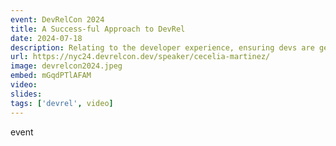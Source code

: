```yaml
---
event: DevRelCon 2024
title: A Success-ful Approach to DevRel
date: 2024-07-18
description: Relating to the developer experience, ensuring devs are getting value from your product, and routing critical feedback to the right teams can all describe functions of a Developer Relations program. But, these are all also important to Customer Success teams. While metrics and methods may be different, there are many similarities between DevRel and Success teams in terms of the problems they work to solve. However, these teams don’t always work well together, sometimes duplicating efforts or missing out on cross-functional opportunities. Based on my five years of experience in both Customer Success and DevRel at devtools companies, this talk will highlight some of the overlapping strategies, what DevRel can learn from Success, and how both teams can better collaborate to achieve their mutual goals.
url: https://nyc24.devrelcon.dev/speaker/cecelia-martinez/
image: devrelcon2024.jpeg
embed: mGqdPTlAFAM
video: 
slides: 
tags: ['devrel', video]
---
```

event